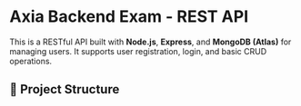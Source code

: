 # Axia Backend Exam - REST API

This is a RESTful API built with **Node.js**, **Express**, and **MongoDB (Atlas)** for managing users. It supports user registration, login, and basic CRUD operations.

## 📁 Project Structure

